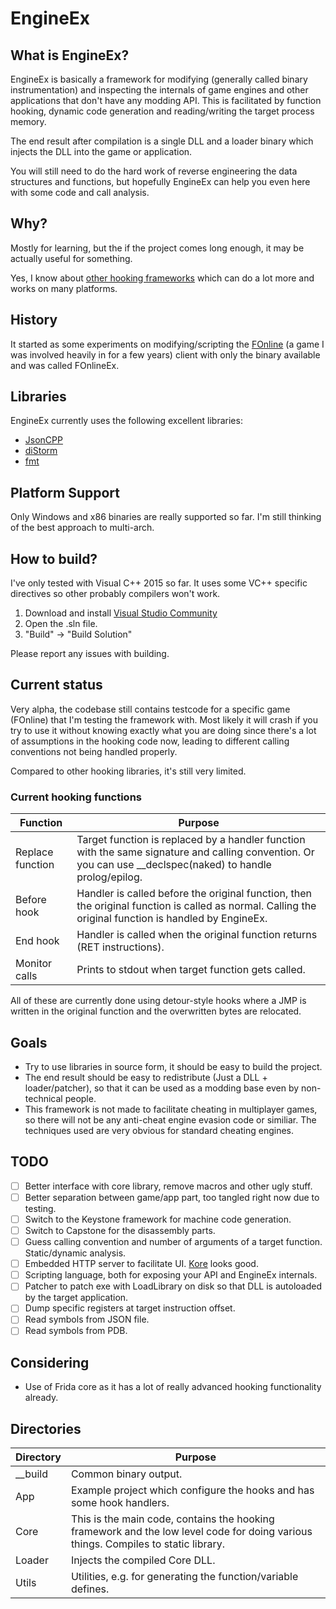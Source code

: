 # EngineEx

## What is EngineEx?
EngineEx is basically a framework for modifying (generally called binary instrumentation) and inspecting the internals of game engines and other applications that don't have any modding API.
This is facilitated by function hooking, dynamic code generation and reading/writing the target process memory.

The end result after compilation is a single DLL and a loader binary which injects the DLL into the game or application.

You will still need to do the hard work of reverse engineering the data structures and functions, but hopefully EngineEx can help you even here with some code and call analysis.

## Why?
Mostly for learning, but the if the project comes long enough, it may be actually useful for something.

Yes, I know about [other hooking frameworks](https://github.com/frida/frida/wiki/Comparison-of-function-hooking-libraries) which can do a lot more and works on many platforms.

## History
It started as some experiments on modifying/scripting the [FOnline](http://www.moddb.com/games/fonline-2238) (a game I was involved heavily in for a few years) client with only the binary available and was called FOnlineEx.

## Libraries
EngineEx currently uses the following excellent libraries:

- [JsonCPP](https://github.com/open-source-parsers/jsoncpp)
- [diStorm](https://github.com/gdabah/distorm)
- [fmt](https://github.com/fmtlib/fmt)

## Platform Support
Only Windows and x86 binaries are really supported so far. I'm still thinking of the best approach to multi-arch.

## How to build? ##
I've only tested with Visual C++ 2015 so far. It uses some VC++ specific directives so other probably compilers won't work.

 1. Download and install [Visual Studio Community](https://www.visualstudio.com/downloads/)
 2. Open the .sln file.
 3. "Build" -> "Build Solution"

Please report any issues with building.

## Current status
Very alpha, the codebase still contains testcode for a specific game (FOnline) that I'm testing the framework with.
Most likely it will crash if you try to use it without knowing exactly what you are doing since there's a lot of assumptions in the hooking code now, leading to different calling conventions not being handled properly.

Compared to other hooking libraries, it's still very limited.

### Current hooking functions
| Function | Purpose |
| ------------- | ------------- |
| Replace function | Target function is replaced by a handler function with the same signature and calling convention. Or you can use __declspec(naked) to handle prolog/epilog.|
| Before hook | Handler is called before the original function, then the original function is called as normal. Calling the original function is handled by EngineEx.
| End hook | Handler is called when the original function returns (RET instructions).
| Monitor calls | Prints to stdout when target function gets called.

All of these are currently done using detour-style hooks where a JMP is written in the original function and the overwritten bytes are relocated.

## Goals
- Try to use libraries in source form, it should be easy to build the project.
- The end result should be easy to redistribute (Just a DLL + loader/patcher), so that it can be used as a modding base even by non-technical people.
- This framework is not made to facilitate cheating in multiplayer games, so there will not be any anti-cheat engine evasion code or similiar. The techniques used are very obvious for standard cheating engines.

## TODO
- [ ] Better interface with core library, remove macros and other ugly stuff.
- [ ] Better separation between game/app part, too tangled right now due to testing.
- [ ] Switch to the Keystone framework for machine code generation.
- [ ] Switch to Capstone for the disassembly parts.
- [ ] Guess calling convention and number of arguments of a target function. Static/dynamic analysis.
- [ ] Embedded HTTP server to facilitate UI. [Kore](https://github.com/jorisvink/kore) looks good.
- [ ] Scripting language, both for exposing your API and EngineEx internals.
- [ ] Patcher to patch exe with LoadLibrary on disk so that DLL is autoloaded by the target application.
- [ ] Dump specific registers at target instruction offset.
- [ ] Read symbols from JSON file.
- [ ] Read symbols from PDB.

## Considering
- Use of Frida core as it has a lot of really advanced hooking functionality already.

## Directories
| Directory  | Purpose |
| ------------- | ------------- |
| __build  | Common binary output.  |
| App      | Example project which configure the hooks and has some hook handlers.  |
| Core      | This is the main code, contains the hooking framework and the low level code for doing various things. Compiles to static library. |
| Loader      | Injects the compiled Core DLL.  |
| Utils     | Utilities, e.g. for generating the function/variable defines. |
